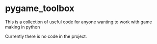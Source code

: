# pygame_toolbox
This is a collection of useful code for anyone wanting to work with game making in python

Currently there is no code in the project.